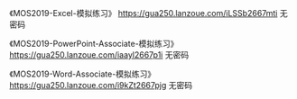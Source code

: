《MOS2019-Excel-模拟练习》 https://gua250.lanzoue.com/iLSSb2667mti 无密码

《MOS2019-PowerPoint-Associate-模拟练习》 https://gua250.lanzoue.com/iaayl2667p1i 无密码

《MOS2019-Word-Associate-模拟练习》 https://gua250.lanzoue.com/i9kZt2667pjg 无密码
